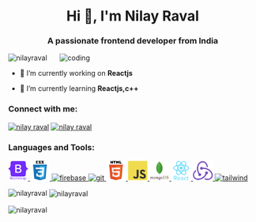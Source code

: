 <h1 align="center">Hi 👋, I'm Nilay Raval</h1>
<h3 align="center">A passionate frontend developer from India</h3>
<img align = "right" alt="coding" width="400" src="https://imgs.search.brave.com/GnwXOM5lsDY-1MXk8Bpemom61cUXcHFHf_zoiuCNhwc/rs:fit:800:600:1/g:ce/aHR0cHM6Ly9jYW1v/LmdpdGh1YnVzZXJj/b250ZW50LmNvbS81/ZGRmNzNhZDNhMjA1/MTExY2Y4YzY4NmY2/ODdmYzIxNmMyOTQ2/YTc1MDA1NzE4Yzhk/YTViODM3YWQ5ZGU3/OGM5LzY4NzQ3NDcw/NzMzYTJmMmY3NDY4/NzU2ZDYyNzMyZTY3/NjY3OTYzNjE3NDJl/NjM2ZjZkMmY0NTc2/Njk2YzRlNjU3ODc0/NDQ2NTc2Njk2YzY2/Njk3MzY4MmQ3MzZk/NjE2YzZjMmU2NzY5/NjY">

<p align="left"> <img src="https://komarev.com/ghpvc/?username=nilayraval&label=Profile%20views&color=0e75b6&style=flat" alt="nilayraval" /> </p>

- 🔭 I’m currently working on **Reactjs**

- 🌱 I’m currently learning **Reactjs,c++**

<h3 align="left">Connect with me:</h3>
<p align="left">
<a href=https://www.linkedin.com/in/nilay-raval-232a61218 target="blank"><img align="center" src="https://raw.githubusercontent.com/rahuldkjain/github-profile-readme-generator/master/src/images/icons/Social/linked-in-alt.svg" alt="nilay raval" height="30" width="40" /></a>
<a href=https://leetcode.com/NILAYRAVAL/ target="blank"><img align="center" src="https://raw.githubusercontent.com/rahuldkjain/github-profile-readme-generator/master/src/images/icons/Social/leet-code.svg" alt="nilay raval" height="30" width="40" /></a>
</p>

<h3 align="left">Languages and Tools:</h3>
<p align="left"> <a href="https://getbootstrap.com" target="_blank" rel="noreferrer"> <img src="https://raw.githubusercontent.com/devicons/devicon/master/icons/bootstrap/bootstrap-plain-wordmark.svg" alt="bootstrap" width="40" height="40"/> </a> <a href="https://www.w3schools.com/css/" target="_blank" rel="noreferrer"> <img src="https://raw.githubusercontent.com/devicons/devicon/master/icons/css3/css3-original-wordmark.svg" alt="css3" width="40" height="40"/> </a> <a href="https://firebase.google.com/" target="_blank" rel="noreferrer"> <img src="https://www.vectorlogo.zone/logos/firebase/firebase-icon.svg" alt="firebase" width="40" height="40"/> </a> <a href="https://git-scm.com/" target="_blank" rel="noreferrer"> <img src="https://www.vectorlogo.zone/logos/git-scm/git-scm-icon.svg" alt="git" width="40" height="40"/> </a> <a href="https://www.w3.org/html/" target="_blank" rel="noreferrer"> <img src="https://raw.githubusercontent.com/devicons/devicon/master/icons/html5/html5-original-wordmark.svg" alt="html5" width="40" height="40"/> </a> <a href="https://developer.mozilla.org/en-US/docs/Web/JavaScript" target="_blank" rel="noreferrer"> <img src="https://raw.githubusercontent.com/devicons/devicon/master/icons/javascript/javascript-original.svg" alt="javascript" width="40" height="40"/> </a> <a href="https://www.mongodb.com/" target="_blank" rel="noreferrer"> <img src="https://raw.githubusercontent.com/devicons/devicon/master/icons/mongodb/mongodb-original-wordmark.svg" alt="mongodb" width="40" height="40"/> </a> <a href="https://reactjs.org/" target="_blank" rel="noreferrer"> <img src="https://raw.githubusercontent.com/devicons/devicon/master/icons/react/react-original-wordmark.svg" alt="react" width="40" height="40"/> </a> <a href="https://redux.js.org" target="_blank" rel="noreferrer"> <img src="https://raw.githubusercontent.com/devicons/devicon/master/icons/redux/redux-original.svg" alt="redux" width="40" height="40"/> </a> <a href="https://tailwindcss.com/" target="_blank" rel="noreferrer"> <img src="https://www.vectorlogo.zone/logos/tailwindcss/tailwindcss-icon.svg" alt="tailwind" width="40" height="40"/> </a> </p>

<p><img align="left" src="https://github-readme-stats.vercel.app/api/top-langs?username=nilayraval&show_icons=true&locale=en&layout=compact" alt="nilayraval" /></p>

<p>&nbsp;<img align="center" src="https://github-readme-stats.vercel.app/api?username=nilayraval&show_icons=true&locale=en" alt="nilayraval" /></p>

<p><img align="center" src="https://github-readme-streak-stats.herokuapp.com/?user=nilayraval&" alt="nilayraval" /></p>

#

